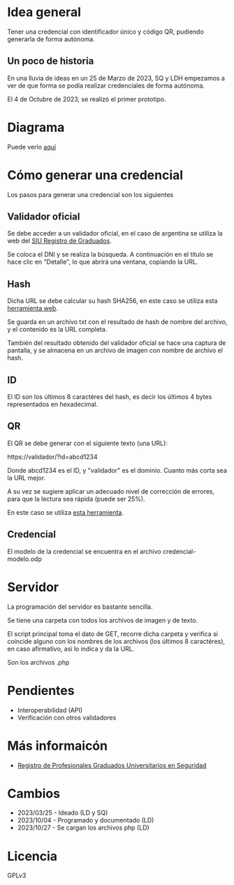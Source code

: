 # Idea general
Tener una credencial con identificador único y código QR, pudiendo generarla de forma autónoma.

## Un poco de historia

En una lluvia de ideas en un 25 de Marzo de 2023, SQ y LDH empezamos a ver de que forma se podía realizar credenciales de forma autónoma.

El 4 de Octubre de 2023, se realizó el primer prototipo.

# Diagrama
Puede verlo [aquí](https://github.com/xor-ar/rpgus/blob/main/diagrama.png)

# Cómo generar una credencial
Los pasos para generar una credencial son los siguientes

## Validador oficial
Se debe acceder a un validador oficial, en el caso de argentina se utiliza la web del [SIU Registro de Graduados](https://registrograduados.siu.edu.ar/).

Se coloca el DNI y se realiza la búsqueda. A continuación en el título se hace clic en "Detalle", lo que abrirá una ventana, copiando la URL.

## Hash
Dicha URL se debe calcular su hash SHA256, en este caso se utiliza esta [herramienta web](https://emn178.github.io/online-tools/sha256.html).

Se guarda en un archivo txt con el resultado de hash de nombre del archivo, y el contenido es la URL completa.

También del resultado obtenido del validador oficial se hace una captura de pantalla, y se almacena en un archivo de imagen con nombre de archivo el hash.

## ID
El ID son los últimos 8 caractéres del hash, es decir los últimos 4 bytes representados en hexadecimal.

## QR
El QR se debe generar con el siguiente texto (una URL):

https://validador/?id=abcd1234

Donde abcd1234 es el ID, y "validador" es el dominio. Cuanto más corta sea la URL mejor.

A su vez se sugiere aplicar un adecuado nivel de corrección de errores, para que la lectura sea rápida (puede ser 25%).

En este caso se utiliza [esta herramienta](https://danielgjackson.github.io/qrcodejs/).

## Credencial
El modelo de la credencial se encuentra en el archivo credencial-modelo.odp

# Servidor
La programación del servidor es bastante sencilla.

Se tiene una carpeta con todos los archivos de imagen y de texto.

El script principal toma el dato de GET, recorre dicha carpeta y verifica si coincide alguno con los nombres de los archivos (los últimos 8 caractéres), en caso afirmativo, así lo indica y da la URL.

Son los archivos .php

# Pendientes
* Interoperabilidad (API)
* Verificación con otros validadores

# Más informaicón

* [Registro de Profesionales Graduados Universitarios en Seguridad](https://www.segulupa.com/registro-de-profesionales-graduados-universitarios-en-seguridad/)

# Cambios
* 2023/03/25 - Ideado (LD y SQ)
* 2023/10/04 - Programado y documentado (LD)
* 2023/10/27 - Se cargan los archivos php (LD)

# Licencia
GPLv3
